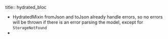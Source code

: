title:: hydrated_bloc

- HydratedMixin fromJson and toJson already handle errors, so no errors will be thrown if there is an error parsing the model, except for `StorageNotFound`
-